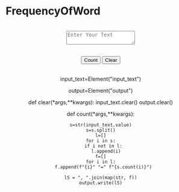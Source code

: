 # FrequencyOfWord
<html>
    <head>
      <link rel='stylesheet' type='text/css' media='screen' href='https://cdn.jsdelivr.net/npm/bulma@0.9.3/css/bulma.min.css'>
      <link rel="stylesheet" href="https://pyscript.net/alpha/pyscript.css" />
      <script defer src="https://pyscript.net/alpha/pyscript.js"></script>
    </head>

  <body><center><br>

<textarea name="input_text" id="input_text" placeholder="Enter Your Text"></textarea><br><br>

<button id="run" type="button" class="button is-primary" pys-onClick="count">Count</button>
<button id="clear" type="button" class="button is-danger" pys-onClick="clear">Clear</button><br><br>
    
<p id='output'></p>

<py-script>
  input_text=Element("input_text")

  output=Element("output")

  def clear(*args,**kwargs):
    input_text.clear()
    output.clear()
  
  def count(*args,**kwargs):

    s=str(input_text.value)
    s=s.split()
    l=[]
    for i in s:
      if i not in l:
        l.append(i)
    f=[]
    for i in l:
      f.append(f"{i}" "=" f"{s.count(i)}")

    lS = ", ".join(map(str, f))
    output.write(lS)

</py-script>
</center></body>
</html>
